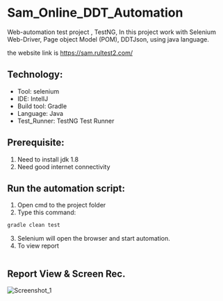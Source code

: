 # Sam_Online_DDT_Automation
Web-automation test project , TestNG, In this project work with Selenium Web-Driver, Page object Model (POM), DDTJson,
 using java language.

the website link is https://sam.rultest2.com/

## Technology:
- Tool: selenium
- IDE: IntelIJ
- Build tool: Gradle
- Language: Java
- Test_Runner: TestNG Test Runner

## Prerequisite:
1. Need to install jdk 1.8
2. Need good internet connectivity

## Run the automation script:
1. Open cmd to the project folder
2. Type this command:

```sh
gradle clean test
```
3. Selenium will open the browser and start automation.
4. To view report
```sh
```
## Report View & Screen Rec.
![Screenshot_1](https://user-images.githubusercontent.com/93866513/173578326-98861c57-2aa1-40e1-a64d-f6ecd063df5c.png)
